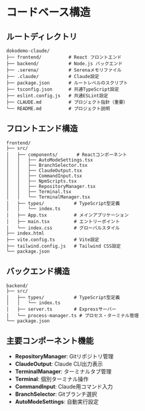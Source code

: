 # コードベース構造

## ルートディレクトリ
```
dokodemo-claude/
├── frontend/          # React フロントエンド
├── backend/           # Node.js バックエンド
├── .serena/           # Serenaメモリファイル
├── .claude/           # Claude設定
├── package.json       # ルートレベルのスクリプト
├── tsconfig.json      # 共通TypeScript設定
├── eslint.config.js   # 共通ESLint設定
├── CLAUDE.md          # プロジェクト指針（重要）
└── README.md          # プロジェクト説明
```

## フロントエンド構造
```
frontend/
├── src/
│   ├── components/       # Reactコンポーネント
│   │   ├── AutoModeSettings.tsx
│   │   ├── BranchSelector.tsx
│   │   ├── ClaudeOutput.tsx
│   │   ├── CommandInput.tsx
│   │   ├── NpmScripts.tsx
│   │   ├── RepositoryManager.tsx
│   │   ├── Terminal.tsx
│   │   └── TerminalManager.tsx
│   ├── types/           # TypeScript型定義
│   │   └── index.ts
│   ├── App.tsx          # メインアプリケーション
│   ├── main.tsx         # エントリーポイント
│   └── index.css        # グローバルスタイル
├── index.html
├── vite.config.ts       # Vite設定
├── tailwind.config.js   # Tailwind CSS設定
└── package.json
```

## バックエンド構造
```
backend/
├── src/
│   ├── types/           # TypeScript型定義
│   │   └── index.ts
│   ├── server.ts        # Expressサーバー
│   └── process-manager.ts # プロセス・ターミナル管理
└── package.json
```

## 主要コンポーネント機能
- **RepositoryManager**: Gitリポジトリ管理
- **ClaudeOutput**: Claude CLI出力表示
- **TerminalManager**: ターミナルタブ管理
- **Terminal**: 個別ターミナル操作
- **CommandInput**: Claude用コマンド入力
- **BranchSelector**: Gitブランチ選択
- **AutoModeSettings**: 自動実行設定